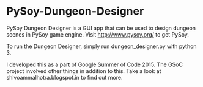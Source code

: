 # PySoy-Dungeon-Designer
PySoy Dungeon Designer is a GUI app that can be used to design dungeon scenes
in PySoy game engine. Visit http://www.pysoy.org/ to get PySoy.

To run the Dungeon Designer, simply run dungeon_designer.py with python 3.

I developed this as a part of Google Summer of Code 2015. The GSoC project involved other things in addition to this. Take a look at shivoammalhotra.blogspot.in to find out more.
